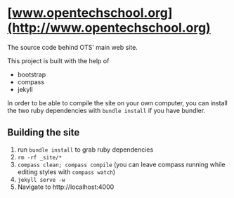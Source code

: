 # [www.opentechschool.org](http://www.opentechschool.org)


The source code behind OTS' main web site.

This project is built with the help of 

 * bootstrap
 * compass
 * jekyll

In order to be able to compile the site on your own computer, you can install 
the two ruby dependencies with `bundle install` if you have bundler.

## Building the site

1. run `bundle install` to grab ruby dependencies
2. `rm -rf _site/*`
3. `compass clean; compass compile` (you can leave compass running while editing styles with `compass watch`)
4. `jekyll serve -w`
5. Navigate to http://localhost:4000
